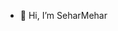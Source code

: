 - 👋 Hi, I’m SeharMehar

<!---
SeharMehar/SeharMehar is a ✨ special ✨ repository because its `README.md` (this file) appears on your GitHub profile.
You can click the Preview link to take a look at your changes.
--->
